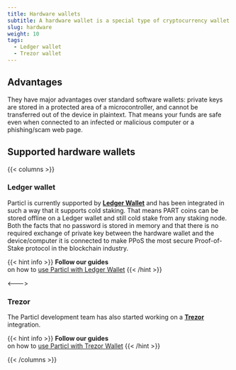 ```yaml
---
title: Hardware wallets
subtitle: A hardware wallet is a special type of cryptocurrency wallet which stores the user's private keys in a secure hardware device 
slug: hardware
weight: 10
tags:
  - Ledger wallet
  - Trezor wallet
---
```


## Advantages

They have major advantages over standard software wallets: private keys are stored in a protected area of a microcontroller, and cannot be transferred out of the device in plaintext. That means your funds are safe even when connected to an infected or malicious computer or a phishing/scam web page.

## Supported hardware wallets

{{< columns >}}

### Ledger wallet

Particl is currently supported by **[Ledger Wallet](https://www.ledger.com/)** and has been integrated in such a way that it supports cold staking. That means PART coins can be stored offline on a Ledger wallet and still cold stake from any staking node. Both the facts that no password is stored in memory and that there is no required exchange of private key between the hardware wallet and the device/computer it is connected to make PPoS the most secure Proof-of-Stake protocol in the blockchain industry.

{{< hint info >}}
**Follow our guides**\
on how to [use Particl with Ledger Wallet](/tutorial/ledger/)
{{< /hint >}}

<--->

### Trezor

The Particl development team has also started working on a **[Trezor](https://trezor.io/)** integration.

{{< hint info >}}
**Follow our guides**\
on how to [use Particl with Trezor Wallet](/tutorial/trezor/)
{{< /hint >}}

{{< /columns >}}